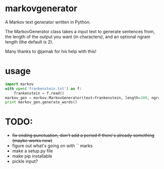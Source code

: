 markovgenerator
==============

A Markov text generator written in Python.

The MarkovGenerator class takes a input text to generate sentences from, the length of the output you want (in characters), and an optional ngram length (the default is 2).

Many thanks to @jamak for his help with this!

usage
====

```py
import markov
with open('frankenstein.txt') as f:
    frankenstein = f.read()
markov_gen = markov.MarkovGenerator(text=frankenstein, length=200, ngram=3)
print markov_gen.generate_words()
```

TODO:
====
- ~~fix ending punctuation, don't add a period if there's already something (maybe works now)~~
- figure out what's going on with `` marks
- make a setup.py file
- make pip installable
- pickle input?
